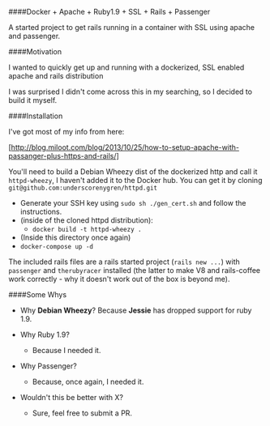 ####Docker + Apache + Ruby1.9 + SSL + Rails + Passenger

A started project to get rails running in a container with SSL using apache and passenger. 

####Motivation

I wanted to quickly get up and running with a dockerized, SSL enabled apache and rails distribution

I was surprised I didn't come across this in my searching, so I decided to build it myself. 

####Installation

I've got most of my info from here: 

[http://blog.miloot.com/blog/2013/10/25/how-to-setup-apache-with-passanger-plus-https-and-rails/]

You'll need to build a Debian Wheezy dist of the dockerized http and call it `httpd-wheezy`, 
I haven't added it to the Docker hub. You can get it by cloning `git@github.com:underscorenygren/httpd.git`

- Generate your SSH key using `sudo sh ./gen_cert.sh` and follow the instructions.
- (inside of the cloned httpd distribution):
  - `docker build -t httpd-wheezy .`
- (Inside this directory once again)
 - `docker-compose up -d`

The included rails files are a rails started project (`rails new ...`) with `passenger` 
and `therubyracer` installed (the latter to make V8 and rails-coffee work correctly - 
why it doesn't work out of the box is beyond me). 

####Some Whys

- Why __Debian Wheezy__? 
  Because __Jessie__ has dropped support for ruby 1.9. 

- Why Ruby 1.9?
  - Because I needed it.

- Why Passenger?
  - Because, once again, I needed it. 

- Wouldn't this be better with X?
  - Sure, feel free to submit a PR. 

